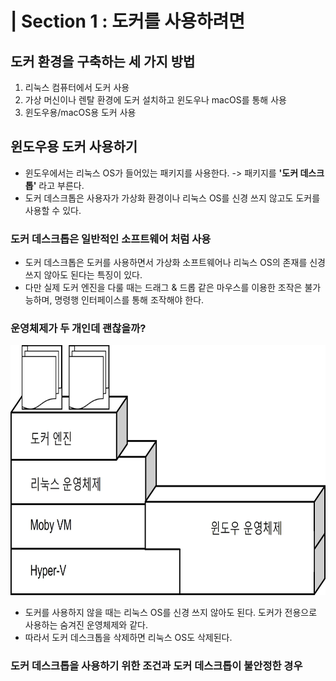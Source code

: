 # | Section 1 : 도커를 사용하려면 
## 도커 환경을 구축하는 세 가지 방법 
1. 리눅스 컴퓨터에서 도커 사용
2. 가상 머신이나 렌탈 환경에 도커 설치하고 윈도우나 macOS를 통해 사용 
3. 윈도우용/macOS용 도커 사용 

## 윈도우용 도커 사용하기
- 윈도우에서는 리눅스 OS가 들어있는 패키지를 사용한다. -> 패키지를 **'도커 데스크톱'** 라고 부른다.
- 도커 데스크톱은 사용자가 가상화 환경이나 리눅스 OS를 신경 쓰지 않고도 도커를 사용할 수 있다.

### 도커 데스크톱은 일반적인 소프트웨어 처럼 사용 
- 도커 데스크톱은 도커를 사용하면서 가상화 소프트웨어나 리눅스 OS의 존재를 신경 쓰지 않아도 된다는 특징이 있다.
- 다만 실제 도커 엔진을 다룰 때는 드래그 & 드롭 같은 마우스를 이용한 조작은 불가능하며, 명령행 인터페이스를 통해 조작해야 한다.

### 운영체제가 두 개인데 괜찮을까? 
<img src="https://github.com/junseongwoo/TIL/blob/main/Docker/dkkb/img/3-1.jpg"  width="600" height="400"/>

- 도커를 사용하지 않을 때는 리눅스 OS를 신경 쓰지 않아도 된다. 도커가 전용으로 사용하는 숨겨진 운영체제와 같다. 
- 따라서 도커 데스크톱을 삭제하면 리눅스 OS도 삭제된다.

### 도커 데스크톱을 사용하기 위한 조건과 도커 데스크톱이 불안정한 경우 



